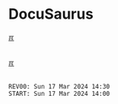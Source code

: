 # DocuSaurus

[&#x213C;](#idxXXX)<br id="idx000"><br>





[&#x213C;](#)<br id="idxXXX"><br>

```
REV00: Sun 17 Mar 2024 14:30
START: Sun 17 Mar 2024 14:00
```

